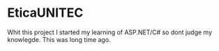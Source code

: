 EticaUNITEC
===========

Whit this project I started my learning of ASP.NET/C# so dont judge my knowlegde.
This was long time ago.
